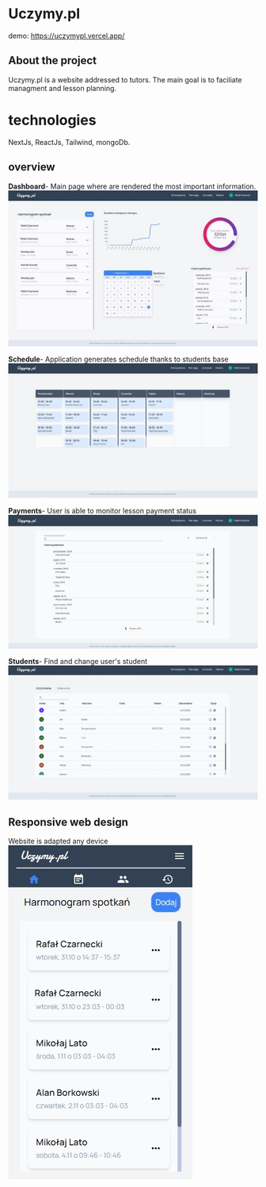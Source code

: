 # Uczymy.pl
 demo: https://uczymypl.vercel.app/
## About the project
Uczymy.pl is a website addressed to tutors. 
The main goal is to faciliate managment and lesson planning. 
# technologies
NextJs, ReactJs, Tailwind, mongoDb.
## overview 
 **Dashboard**- Main page where are rendered the most important information.
![Dashboard](public/dashboard__readme.jpg)

**Schedule**- Application generates schedule thanks to students base
![Schedule](public/Schedule.jpg)

**Payments**- User is able to monitor lesson payment status
![Payments](public/payments.jpg)

**Students**- Find and change user's student
![Students](public/Students.jpg)

## Responsive web design
Website is adapted any device
![Mobile](public/mobile.jpg)